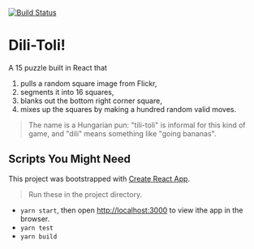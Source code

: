[![Build Status](https://travis-ci.com/aproragadozo/tilitoli.svg?branch=master)](https://travis-ci.com/aproragadozo/tilitoli)

# Dili-Toli!

A 15 puzzle built in React that
1. pulls a random square image from Flickr,
2. segments it into 16 squares, 
3. blanks out the bottom right corner square,
4. mixes up the squares by making a hundred random valid moves.

> The name is a Hungarian pun: "tili-toli" is informal for this kind of game, and "dili" means something like "going bananas".

## Scripts You Might Need
This project was bootstrapped with [Create React App](https://github.com/facebook/create-react-app).

> Run these in the project directory.

* `yarn start`, then open [http://localhost:3000](http://localhost:3000) to view ithe app in the browser.
* `yarn test`
* `yarn build`



